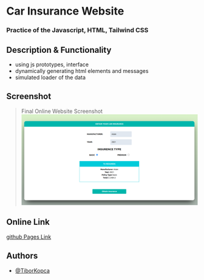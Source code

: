# Car Insurance Website
### Practice of the Javascript, HTML, Tailwind CSS

## Description & Functionality
* using js prototypes, interface
* dynamically generating html elements and messages
* simulated loader of the data

## Screenshot
>Final Online Website Screenshot
![here](/screenshots/screenshot.png)

## Online Link
[github Pages Link](https://tiborkopca.github.io/Javascript2024-Car-Insurance/)

## Authors

- [@TiborKopca](https://github.com/TiborKopca)

